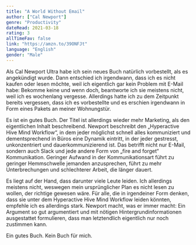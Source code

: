 ```yaml
---
title: "A World Without Email"
author: ["Cal Newport"]
genre: "Productivity"
dateRead: 2021-03-18
rating: 3
allTimeFav: false
link: "https://amzn.to/39ONFJt"
language: "English"
gender: "Male"
---
```


Als Cal Newport Ultra habe ich sein neues Buch natürlich vorbestellt, als es angekündigt wurde. Dann entschied ich irgendwann, dass ich es nicht kaufen oder lesen möchte, weil ich eigentlich gar kein Problem mit E-Mail habe: Bekomme keine und wenn doch, beantworte ich sie meistens nicht, weil ich es wochenlang vergesse. Allerdings hatte ich zu dem Zeitpunkt bereits vergessen, dass ich es vorbestellte und es erschien irgendwann in Form eines Pakets an meiner Wohnungstür.

Es ist ein gutes Buch. Der Titel ist allerdings wieder mehr Marketing, als den eigentlichen Inhalt beschreibend. Newport beschreibt den „Hyperactive Hive Mind Workflow“, in dem jeder möglichst schnell alles kommuniziert und dementsprechend in Büros eine Dynamik eintritt, in der jeder gestresst, unkonzentriert und dauerkommunizierend ist. Das betrifft nicht nur E-Mail, sondern auch Slack und jede andere Form von „fire and forget“ Kommunikation. Geringer Aufwand in der Kommunikationsart führt zu geringer Hemmschwelle jemanden anzusprechen, führt zu mehr Unterbrechungen und schlechterer Arbeit, die länger dauert.

Es liegt auf der Hand, dass darunter viele Leute leiden. Ich allerdings meistens nicht, weswegen mein ursprünglicher Plan es nicht lesen zu wollen, der richtige gewesen wäre. Für alle, die in irgendeiner Form denken, dass sie unter dem Hyperactive Hive Mind Workflow leiden könnten, empfehle ich es allerdings stark. Newport macht, was er immer macht: Ein Argument so gut argumentiert und mit nötigen Hintergrundinformationen ausgestattet formulieren, dass man letztendlich eigentlich nur noch zustimmen kann.

Ein gutes Buch. Kein Buch für mich.
